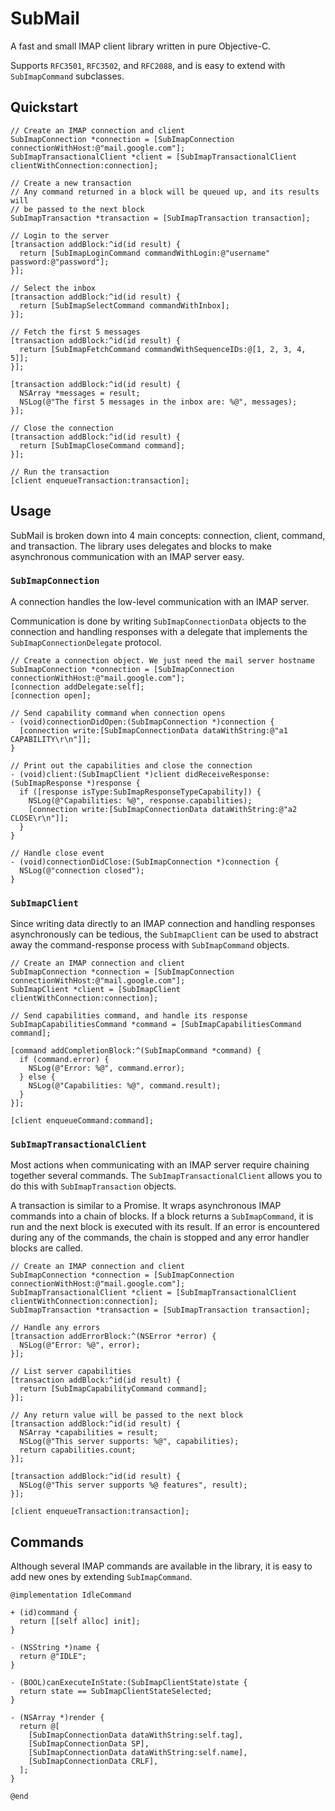 # SubMail

A fast and small IMAP client library written in pure Objective-C.

Supports `RFC3501`, `RFC3502`, and `RFC2088`, and is easy to extend with
`SubImapCommand` subclasses.

## Quickstart

```objc
// Create an IMAP connection and client
SubImapConnection *connection = [SubImapConnection connectionWithHost:@"mail.google.com"];
SubImapTransactionalClient *client = [SubImapTransactionalClient clientWithConnection:connection];

// Create a new transaction
// Any command returned in a block will be queued up, and its results will
// be passed to the next block
SubImapTransaction *transaction = [SubImapTransaction transaction];

// Login to the server
[transaction addBlock:^id(id result) {
  return [SubImapLoginCommand commandWithLogin:@"username" password:@"password"];
}];

// Select the inbox
[transaction addBlock:^id(id result) {
  return [SubImapSelectCommand commandWithInbox];
}];

// Fetch the first 5 messages
[transaction addBlock:^id(id result) {
  return [SubImapFetchCommand commandWithSequenceIDs:@[1, 2, 3, 4, 5]];
}];

[transaction addBlock:^id(id result) {
  NSArray *messages = result;
  NSLog(@"The first 5 messages in the inbox are: %@", messages);
}];

// Close the connection
[transaction addBlock:^id(id result) {
  return [SubImapCloseCommand command];
}];

// Run the transaction
[client enqueueTransaction:transaction];
```

## Usage

SubMail is broken down into 4 main concepts: connection, client, command, and
transaction. The library uses delegates and blocks to make asynchronous
communication with an IMAP server easy.

### `SubImapConnection`

A connection handles the low-level communication with an IMAP server.

Communication is done by writing `SubImapConnectionData` objects to the
connection and handling responses with a delegate that implements the
`SubImapConnectionDelegate` protocol.

```objc
// Create a connection object. We just need the mail server hostname
SubImapConnection *connection = [SubImapConnection connectionWithHost:@"mail.google.com"];
[connection addDelegate:self];
[connection open];

// Send capability command when connection opens
- (void)connectionDidOpen:(SubImapConnection *)connection {
  [connection write:[SubImapConnectionData dataWithString:@"a1 CAPABILITY\r\n"]];
}

// Print out the capabilities and close the connection
- (void)client:(SubImapClient *)client didReceiveResponse:(SubImapResponse *)response {
  if ([response isType:SubImapResponseTypeCapability]) {
    NSLog(@"Capabilities: %@", response.capabilities);
    [connection write:[SubImapConnectionData dataWithString:@"a2 CLOSE\r\n"]];
  }
}

// Handle close event
- (void)connectionDidClose:(SubImapConnection *)connection {
  NSLog(@"connection closed");
}
```

### `SubImapClient`

Since writing data directly to an IMAP connection and handling responses
asynchronously can be tedious, the `SubImapClient` can be used to abstract away
the command-response process with `SubImapCommand` objects.

```objc
// Create an IMAP connection and client
SubImapConnection *connection = [SubImapConnection connectionWithHost:@"mail.google.com"];
SubImapClient *client = [SubImapClient clientWithConnection:connection];

// Send capabilities command, and handle its response
SubImapCapabilitiesCommand *command = [SubImapCapabilitiesCommand command];

[command addCompletionBlock:^(SubImapCommand *command) {
  if (command.error) {
    NSLog(@"Error: %@", command.error);
  } else {
    NSLog(@"Capabilities: %@", command.result);
  }
}];

[client enqueueCommand:command];
```

### `SubImapTransactionalClient`

Most actions when communicating with an IMAP server require chaining together
several commands. The `SubImapTransactionalClient` allows you to do this with
`SubImapTransaction` objects.

A transaction is similar to a Promise. It wraps asynchronous IMAP commands into
a chain of blocks. If a block returns a `SubImapCommand`, it is run and the next
block is executed with its result. If an error is encountered during any of the
commands, the chain is stopped and any error handler blocks are called.

```objc
// Create an IMAP connection and client
SubImapConnection *connection = [SubImapConnection connectionWithHost:@"mail.google.com"];
SubImapTransactionalClient *client = [SubImapTransactionalClient clientWithConnection:connection];
SubImapTransaction *transaction = [SubImapTransaction transaction];

// Handle any errors
[transaction addErrorBlock:^(NSError *error) {
  NSLog(@"Error: %@", error);
}];

// List server capabilities
[transaction addBlock:^id(id result) {
  return [SubImapCapabilityCommand command];
}];

// Any return value will be passed to the next block
[transaction addBlock:^id(id result) {
  NSArray *capabilities = result;
  NSLog(@"This server supports: %@", capabilities);
  return capabilities.count;
}];

[transaction addBlock:^id(id result) {
  NSLog(@"This server supports %@ features", result);
}];

[client enqueueTransaction:transaction];
```

## Commands

Although several IMAP commands are available in the library, it is easy to add
new ones by extending `SubImapCommand`.

```objc
@implementation IdleCommand

+ (id)command {
  return [[self alloc] init];
}

- (NSString *)name {
  return @"IDLE";
}

- (BOOL)canExecuteInState:(SubImapClientState)state {
  return state == SubImapClientStateSelected;
}

- (NSArray *)render {
  return @[
    [SubImapConnectionData dataWithString:self.tag],
    [SubImapConnectionData SP],
    [SubImapConnectionData dataWithString:self.name],
    [SubImapConnectionData CRLF],
  ];
}

@end
```
